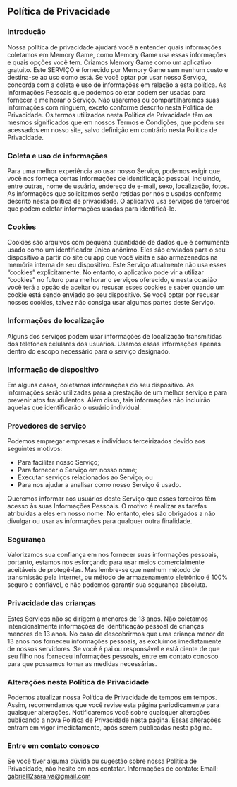 Política de Privacidade  
----------------

### Introdução  
Nossa política de privacidade ajudará você a entender quais informações coletamos em Memory Game, como Memory Game usa essas informações e quais opções você tem.
Criamos Memory Game como um aplicativo gratuito. Este SERVIÇO é fornecido por Memory Game sem nenhum custo e destina-se ao uso como está.
Se você optar por usar nosso Serviço, concorda com a coleta e uso de informações em relação a esta política. As Informações Pessoais que podemos coletar podem ser usadas para fornecer e melhorar o Serviço. Não usaremos ou compartilharemos suas informações com ninguém, exceto conforme descrito nesta Política de Privacidade.
Os termos utilizados nesta Política de Privacidade têm os mesmos significados que em nossos Termos e Condições, que podem ser acessados em nosso site, salvo definição em contrário nesta Política de Privacidade.

### Coleta e uso de informações
Para uma melhor experiência ao usar nosso Serviço, podemos exigir que você nos forneça certas informações de identificação pessoal, incluindo, entre outras, nome de usuário, endereço de e-mail, sexo, localização, fotos. As informações que solicitamos serão retidas por nós e usadas conforme descrito nesta política de privacidade.
O aplicativo usa serviços de terceiros que podem coletar informações usadas para identificá-lo.

### Cookies
Cookies são arquivos com pequena quantidade de dados que é comumente usado como um identificador único anônimo. Eles são enviados para o seu dispositivo a partir do site ou app que você visita e são armazenados na memória interna de seu dispositivo.
Este Serviço atualmente não usa esses “cookies” explicitamente. No entanto, o aplicativo pode vir a utilizar “cookies” no futuro para melhorar o serviços oferecido, e nesta ocasião você terá a opção de aceitar ou recusar esses cookies e saber quando um cookie está sendo enviado ao seu dispositivo. Se você optar por recusar nossos cookies, talvez não consiga usar algumas partes deste Serviço.

### Informações de localização
Alguns dos serviços podem usar informações de localização transmitidas dos telefones celulares dos usuários. Usamos essas informações apenas dentro do escopo necessário para o serviço designado.

### Informação de dispositivo
Em alguns casos, coletamos informações do seu dispositivo. As informações serão utilizadas para a prestação de um melhor serviço e para prevenir atos fraudulentos. Além disso, tais informações não incluirão aquelas que identificarão o usuário individual.

### Provedores de serviço
Podemos empregar empresas e indivíduos terceirizados devido aos seguintes motivos:
* Para facilitar nosso Serviço;
* Para fornecer o Serviço em nosso nome;
* Executar serviços relacionados ao Serviço; ou
* Para nos ajudar a analisar como nosso Serviço é usado.

Queremos informar aos usuários deste Serviço que esses terceiros têm acesso às suas Informações Pessoais. O motivo é realizar as tarefas atribuídas a eles em nosso nome. No entanto, eles são obrigados a não divulgar ou usar as informações para qualquer outra finalidade.

### Segurança
Valorizamos sua confiança em nos fornecer suas informações pessoais, portanto, estamos nos esforçando para usar meios comercialmente aceitáveis de protegê-las. Mas lembre-se que nenhum método de transmissão pela internet, ou método de armazenamento eletrônico é 100% seguro e confiável, e não podemos garantir sua segurança absoluta.

### Privacidade das crianças
Estes Serviços não se dirigem a menores de 13 anos. Não coletamos intencionalmente informações de identificação pessoal de crianças menores de 13 anos. No caso de descobrirmos que uma criança menor de 13 anos nos forneceu informações pessoais, as excluímos imediatamente de nossos servidores. Se você é pai ou responsável e está ciente de que seu filho nos forneceu informações pessoais, entre em contato conosco para que possamos tomar as medidas necessárias.

### Alterações nesta Política de Privacidade
Podemos atualizar nossa Política de Privacidade de tempos em tempos. Assim, recomendamos que você revise esta página periodicamente para quaisquer alterações. Notificaremos você sobre quaisquer alterações publicando a nova Política de Privacidade nesta página. Essas alterações entram em vigor imediatamente, após serem publicadas nesta página.

### Entre em contato conosco
Se você tiver alguma dúvida ou sugestão sobre nossa Política de Privacidade, não hesite em nos contatar.
Informações de contato:
Email: gabriel12saraiva@gmail.com  
